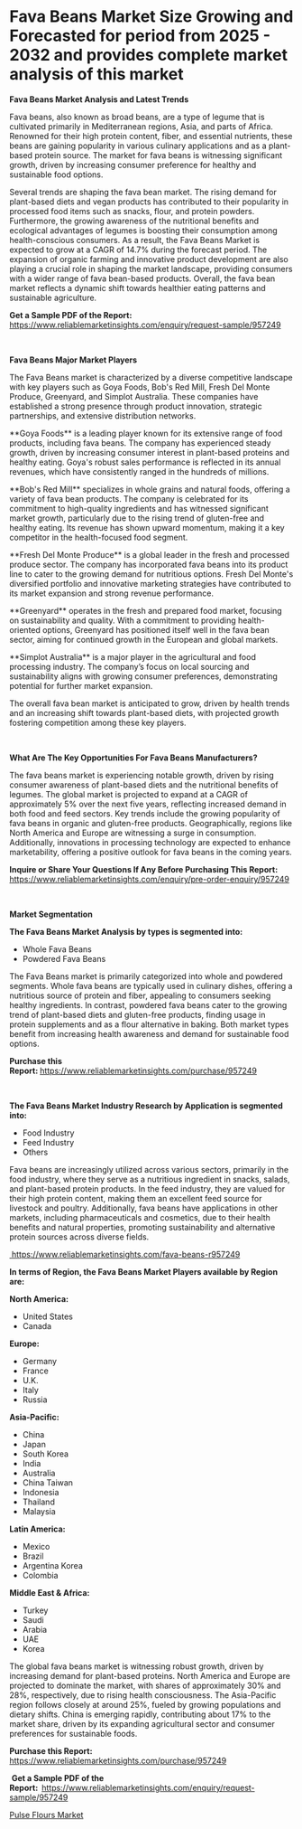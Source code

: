 <p><h1>Fava Beans Market Size Growing and Forecasted for period from 2025 - 2032 and provides complete market analysis of this market</h1></p><p><strong>Fava Beans Market Analysis and Latest Trends</strong></p>
<p><p>Fava beans, also known as broad beans, are a type of legume that is cultivated primarily in Mediterranean regions, Asia, and parts of Africa. Renowned for their high protein content, fiber, and essential nutrients, these beans are gaining popularity in various culinary applications and as a plant-based protein source. The market for fava beans is witnessing significant growth, driven by increasing consumer preference for healthy and sustainable food options.</p><p>Several trends are shaping the fava bean market. The rising demand for plant-based diets and vegan products has contributed to their popularity in processed food items such as snacks, flour, and protein powders. Furthermore, the growing awareness of the nutritional benefits and ecological advantages of legumes is boosting their consumption among health-conscious consumers. As a result, the Fava Beans Market is expected to grow at a CAGR of 14.7% during the forecast period. The expansion of organic farming and innovative product development are also playing a crucial role in shaping the market landscape, providing consumers with a wider range of fava bean-based products. Overall, the fava bean market reflects a dynamic shift towards healthier eating patterns and sustainable agriculture.</p></p>
<p><strong>Get a Sample PDF of the Report:&nbsp;</strong> <a href="https://www.reliablemarketinsights.com/enquiry/request-sample/957249?utm_campaign=2199&utm_medium=2&utm_source=Github&utm_content=ia&utm_term=07042025&utm_id=fava-beans">https://www.reliablemarketinsights.com/enquiry/request-sample/957249</a></p>
<p>&nbsp;</p>
<p><strong>Fava Beans Major Market Players</strong></p>
<p><p>The Fava Beans market is characterized by a diverse competitive landscape with key players such as Goya Foods, Bob's Red Mill, Fresh Del Monte Produce, Greenyard, and Simplot Australia. These companies have established a strong presence through product innovation, strategic partnerships, and extensive distribution networks.</p><p>**Goya Foods** is a leading player known for its extensive range of food products, including fava beans. The company has experienced steady growth, driven by increasing consumer interest in plant-based proteins and healthy eating. Goya's robust sales performance is reflected in its annual revenues, which have consistently ranged in the hundreds of millions.</p><p>**Bob's Red Mill** specializes in whole grains and natural foods, offering a variety of fava bean products. The company is celebrated for its commitment to high-quality ingredients and has witnessed significant market growth, particularly due to the rising trend of gluten-free and healthy eating. Its revenue has shown upward momentum, making it a key competitor in the health-focused food segment.</p><p>**Fresh Del Monte Produce** is a global leader in the fresh and processed produce sector. The company has incorporated fava beans into its product line to cater to the growing demand for nutritious options. Fresh Del Monte's diversified portfolio and innovative marketing strategies have contributed to its market expansion and strong revenue performance.</p><p>**Greenyard** operates in the fresh and prepared food market, focusing on sustainability and quality. With a commitment to providing health-oriented options, Greenyard has positioned itself well in the fava bean sector, aiming for continued growth in the European and global markets.</p><p>**Simplot Australia** is a major player in the agricultural and food processing industry. The company’s focus on local sourcing and sustainability aligns with growing consumer preferences, demonstrating potential for further market expansion.</p><p>The overall fava bean market is anticipated to grow, driven by health trends and an increasing shift towards plant-based diets, with projected growth fostering competition among these key players.</p></p>
<p>&nbsp;</p>
<p><strong>What Are The Key Opportunities For Fava Beans Manufacturers?</strong></p>
<p><p>The fava beans market is experiencing notable growth, driven by rising consumer awareness of plant-based diets and the nutritional benefits of legumes. The global market is projected to expand at a CAGR of approximately 5% over the next five years, reflecting increased demand in both food and feed sectors. Key trends include the growing popularity of fava beans in organic and gluten-free products. Geographically, regions like North America and Europe are witnessing a surge in consumption. Additionally, innovations in processing technology are expected to enhance marketability, offering a positive outlook for fava beans in the coming years.</p></p>
<p><strong>Inquire or Share Your Questions If Any Before Purchasing This Report:</strong> <a href="https://www.reliablemarketinsights.com/enquiry/pre-order-enquiry/957249?utm_campaign=2199&utm_medium=2&utm_source=Github&utm_content=ia&utm_term=07042025&utm_id=fava-beans">https://www.reliablemarketinsights.com/enquiry/pre-order-enquiry/957249</a></p>
<p>&nbsp;</p>
<p><strong>Market Segmentation</strong></p>
<p><strong>The Fava Beans Market Analysis by types is segmented into:</strong></p>
<p><ul><li>Whole Fava Beans</li><li>Powdered Fava Beans</li></ul></p>
<p><p>The Fava Beans market is primarily categorized into whole and powdered segments. Whole fava beans are typically used in culinary dishes, offering a nutritious source of protein and fiber, appealing to consumers seeking healthy ingredients. In contrast, powdered fava beans cater to the growing trend of plant-based diets and gluten-free products, finding usage in protein supplements and as a flour alternative in baking. Both market types benefit from increasing health awareness and demand for sustainable food options.</p></p>
<p><strong>Purchase this Report:&nbsp;</strong><a href="https://www.reliablemarketinsights.com/purchase/957249?utm_campaign=2199&utm_medium=2&utm_source=Github&utm_content=ia&utm_term=07042025&utm_id=fava-beans">https://www.reliablemarketinsights.com/purchase/957249</a></p>
<p>&nbsp;</p>
<p><strong>The Fava Beans Market Industry Research by Application is segmented into:</strong></p>
<p><ul><li>Food Industry</li><li>Feed Industry</li><li>Others</li></ul></p>
<p><p>Fava beans are increasingly utilized across various sectors, primarily in the food industry, where they serve as a nutritious ingredient in snacks, salads, and plant-based protein products. In the feed industry, they are valued for their high protein content, making them an excellent feed source for livestock and poultry. Additionally, fava beans have applications in other markets, including pharmaceuticals and cosmetics, due to their health benefits and natural properties, promoting sustainability and alternative protein sources across diverse fields.</p></p>
<p><a href="https://www.reliablemarketinsights.com/fava-beans-r957249?utm_campaign=2199&utm_medium=2&utm_source=Github&utm_content=ia&utm_term=07042025&utm_id=fava-beans">&nbsp;https://www.reliablemarketinsights.com/fava-beans-r957249</a></p>
<p><strong>In terms of Region, the Fava Beans Market Players available by Region are:</strong></p>
<p>
    <p> <strong> North America: </strong>
        <ul>
            <li>United States</li>
            <li>Canada</li>
        </ul>
        </p> 
    <p> <strong> Europe: </strong>
        <ul>
            <li>Germany</li>
            <li>France</li>
            <li>U.K.</li>
            <li>Italy</li>
            <li>Russia</li>
        </ul>
        </p> 
    <p> <strong> Asia-Pacific: </strong>
        <ul>
            <li>China</li>
            <li>Japan</li>
            <li>South Korea</li>
            <li>India</li>
            <li>Australia</li>
            <li>China Taiwan</li>
            <li>Indonesia</li>
            <li>Thailand</li>
            <li>Malaysia</li>
        </ul>
        </p> 
    <p> <strong> Latin America: </strong>
        <ul>
            <li>Mexico</li>
            <li>Brazil</li>
            <li>Argentina Korea</li>
            <li>Colombia</li>
        </ul>
        </p> 
    <p> <strong> Middle East & Africa: </strong>
        <ul>
            <li>Turkey</li>
            <li>Saudi</li>
            <li>Arabia</li>
            <li>UAE</li>
            <li>Korea</li>
        </ul>
    </p>
    </p>
<p><p>The global fava beans market is witnessing robust growth, driven by increasing demand for plant-based proteins. North America and Europe are projected to dominate the market, with shares of approximately 30% and 28%, respectively, due to rising health consciousness. The Asia-Pacific region follows closely at around 25%, fueled by growing populations and dietary shifts. China is emerging rapidly, contributing about 17% to the market share, driven by its expanding agricultural sector and consumer preferences for sustainable foods.</p></p>
<p><strong>Purchase this Report: </strong><a href="https://www.reliablemarketinsights.com/purchase/957249?utm_campaign=2199&utm_medium=2&utm_source=Github&utm_content=ia&utm_term=07042025&utm_id=fava-beans">https://www.reliablemarketinsights.com/purchase/957249</a></p>
<p>&nbsp;<strong>Get a Sample PDF of the Report:&nbsp;&nbsp;</strong><a href="https://www.reliablemarketinsights.com/enquiry/request-sample/957249?utm_campaign=2199&utm_medium=2&utm_source=Github&utm_content=ia&utm_term=07042025&utm_id=fava-beans">https://www.reliablemarketinsights.com/enquiry/request-sample/957249</a></p>
<p><strong></strong></p>
<p><p><a href="https://github.com/LilianFaulkner65/Market-Research-Report-List-2/blob/main/pulse-flours-market.md?utm_campaign=2199&utm_medium=2&utm_source=Github&utm_content=ia&utm_term=07042025&utm_id=fava-beans">Pulse Flours Market</a></p></p>